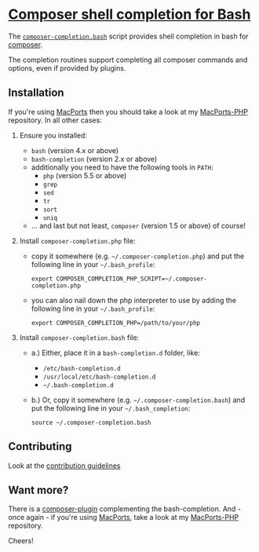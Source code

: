 # [Composer shell completion for Bash](https://sjorek.github.io/composer-bash-completion/)

The [`composer-completion.bash`](composer-completion.bash)
script provides shell completion in bash for [composer](https://getcomposer.org).

The completion routines support completing all composer commands and options,
even if provided by plugins.


## Installation

If you're using [MacPorts](https://www.macports.org) then you should
take a look at my [MacPorts-PHP](https://sjorek.github.io/macports-php)
repository. In all other cases:

1. Ensure you installed:
   * `bash` (version 4.x or above)
   * `bash-completion` (version 2.x or above)
   * additionally you need to have the following tools in `PATH`:
       * `php` (version 5.5 or above)
       * `grep`
       * `sed`
       * `tr`
       * `sort`
       * `uniq`
   * … and last but not least, `composer` (version 1.5 or above) of course!

2. Install `composer-completion.php` file:
   * copy it somewhere (e.g. `~/.composer-completion.php`) and put the
     following line in your `~/.bash_profile`:

         export COMPOSER_COMPLETION_PHP_SCRIPT=~/.composer-completion.php

   * you can also nail down the php interpreter to use by adding the
     following line in your `~/.bash_profile`:

         export COMPOSER_COMPLETION_PHP=/path/to/your/php

3. Install `composer-completion.bash` file:
   * a.) Either, place it in a `bash-completion.d` folder, like:
       * `/etc/bash-completion.d`
       * `/usr/local/etc/bash-completion.d`
       * `~/.bash-completion.d`
   * b.) Or, copy it somewhere (e.g. `~/.composer-completion.bash`) and put the
     following line in your `~/.bash_completion`:

         source ~/.composer-completion.bash


## Contributing

Look at the [contribution guidelines](CONTRIBUTING.md)


## Want more?

There is a [composer-plugin](https://sjorek.github.io/composer-virtual-environment-plugin/)
complementing the bash-completion. And - once again - if you're using [MacPorts](http://macports.org),
take a look at my [MacPorts-PHP](https://sjorek.github.io/MacPorts-PHP/)
repository.

Cheers!
